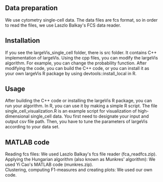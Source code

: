 ## Data preparation

We use cytometry single-cell data. The data files are fcs format, so in order to read the files, we use Laszlo Balkay's FCS data reader.

## Installation

If you see the largeVis_single_cell folder, there is src folder. It contains C++ implementation of largeVis. Using the cpp files, you can modify the largeVis algorithm. For example, you can change the probability function. After modifying the code, you can build the C++ code, or you can install it as your own largeVis R package by using devtools::install_local in R. 

## Usage

After building the C++ code or installing the largeVis R package, you can run your algorithm. In R, you can use it by making a simple R script. The file single_cell_visualization.R is an example script for visualization of high-dimensional single_cell data. You first need to designate your input and output csv file path. Then, you have to tune the parameters of largeVis according to your data set.

## MATLAB code

Reading fcs files: We used Laszlo Balkay's fcs file reader (fca_readfcs.zip). <br />
Applying the Hungarian algorithm (also known as Munkres' algorithm): We used Yi Cao's MATLAB code (munkres.zip). <br />
Clustering, computing F1-measures and creating plots: We used our own code.
